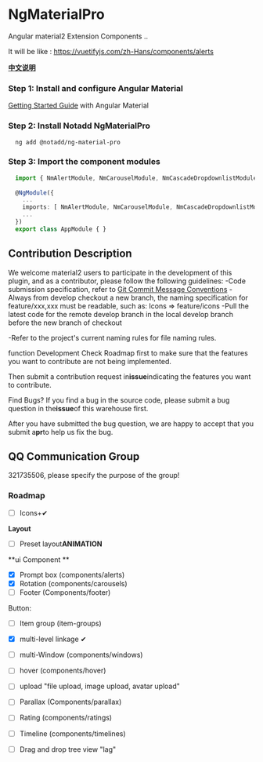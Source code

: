 # NgMaterialPro

Angular material2 Extension Components ..


It will be like : https://vuetifyjs.com/zh-Hans/components/alerts

**[中文说明](README_zh.md)**

### Step 1: Install and configure Angular Material
  [Getting Started Guide](https://material.angular.io/guide/getting-started) with Angular Material
### Step 2: Install Notadd NgMaterialPro
```shell
  ng add @notadd/ng-material-pro
```

### Step 3: Import the component modules
```TypeScript
  import { NmAlertModule, NmCarouselModule, NmCascadeDropdownlistModule } from '@notadd/ng-material-pro';
  
  @NgModule({
    ...
    imports: [ NmAlertModule, NmCarouselModule, NmCascadeDropdownlistModule ],
    ...
  })
  export class AppModule { }
```

## Contribution Description

We welcome material2 users to participate in the development of this plugin, and as a contributor, please follow the following guidelines: -Code submission specification, refer to [Git Commit Message Conventions](https://docs.google.com/document/d/1QrDFcIiPjSLDn3EL15IJygNPiHORgU1_OOAqWjiDU5Y/edit#)
-Always from develop checkout a new branch, the naming specification for feature/xxx,xxx must be readable, such as: Icons => feature/icons
-Pull the latest code for the remote develop branch in the local develop branch before the new branch of checkout

-Refer to the project's current naming rules for file naming rules.

function Development Check Roadmap first to make sure that the features you want to contribute are not being implemented.

Then submit a contribution request in**issue**indicating the features you want to contribute.

Find Bugs? If you find a bug in the source code, please submit a bug question in the**issue**of this warehouse first.

After you have submitted the bug question, we are happy to accept that you submit a**pr**to help us fix the bug.

## QQ Communication Group

321735506, please specify the purpose of the group!

### Roadmap

- [ ] Icons+✔

**Layout**

- [ ] Preset layout**ANIMATION**

**ui Component **

- [x] Prompt box (components/alerts)
- [x] Rotation (components/carousels)
- [ ] Footer (Components/footer)

Button:

- [ ] Item group (item-groups)
- [x] multi-level linkage ✔
- [ ] multi-Window (components/windows)
- [ ] hover (components/hover)
- [ ] upload "file upload, image upload, avatar upload"
- [ ] Parallax (Components/parallax)
- [ ] Rating (components/ratings)
- [ ] Timeline (components/timelines)
- [ ] Drag and drop tree view "lag"

